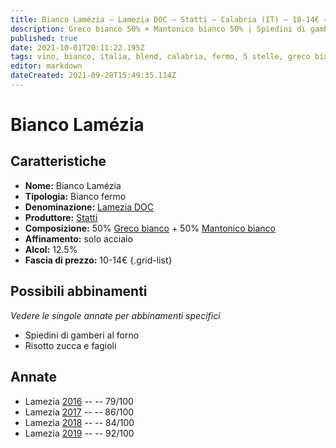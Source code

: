 ```yaml
---
title: Bianco Lamézia – Lamezia DOC – Statti – Calabria (IT) – 10-14€ – 1★-5★
description: Greco bianco 50% + Mantonico bianco 50% | Spiedini di gamberi al forno – Risotto zucca e fagioli
published: true
date: 2021-10-01T20:11:22.195Z
tags: vino, bianco, italia, blend, calabria, fermo, 5 stelle, greco bianco, mantonico bianco, spiedini di gamberi al forno, risotto zucca e fagioli, 10-14€
editor: markdown
dateCreated: 2021-09-28T15:49:35.114Z
---
```


 # Bianco Lamézia

## Caratteristiche
- **Nome:** Bianco Lamézia
- **Tipologia:** Bianco fermo
- **Denominazione:** [Lamezia DOC](/denominazioni/Italia/Calabria/DOC/Lamezia)
- **Produttore:** [Statti](/produttori/Italia/Calabria/Statti)
- **Composizione:** 50% [Greco bianco](/vitigni/Italia/bacca-bianca/greco-bianco) + 50% [Mantonico bianco](/vitigni/Italia/bacca-bianca/mantonico-bianco) 
- **Affinamento:** solo acciaio
- **Alcol:** 12.5%
- **Fascia di prezzo:** 10-14€
{.grid-list}



## Possibili abbinamenti
*Vedere le singole annate per abbinamenti specifici*

- Spiedini di gamberi al forno
- Risotto zucca e fagioli

## Annate
- Lamezia [2016](vini/Italia/Calabria/Statti/Lamezia-bianco/2016) -- <span class="star-1"></span> -- 79/100
- Lamezia [2017](vini/Italia/Calabria/Statti/Lamezia-bianco/2017) -- <span class="star-3"></span> -- 86/100
- Lamezia [2018](vini/Italia/Calabria/Statti/Lamezia-bianco/2018) -- <span class="star-2"></span> -- 84/100
- Lamezia [2019](vini/Italia/Calabria/Statti/Lamezia-bianco/2019) -- <span class="star-5"></span> -- 92/100